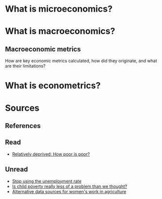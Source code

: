 
# What is microeconomics?

# What is macroeconomics? 

## Macroeconomic metrics 

How are key economic metrics calculated, how did they originate, and what are their limitations?

# What is econometrics?





# Sources

## References

## Read

- [Relatively deprived: How poor is poor?](http://www.newyorker.com/magazine/2006/04/03/relatively-deprived)

## Unread

- [Stop using the unemployment rate](http://evansoltas.com/2012/08/13/stop-using-unemployment-rate/)
- [Is child poverty really less of a problem than we thought?](http://cepr.net/blogs/cepr-blog/the-supplemental-poverty-measure-does-it-paint-a-more-accurate-picture-of-poverty)
- [Alternative data sources for women's work in agriculture<br>](http://www.fao.org/docrep/x0188e/x0188e.htm)
